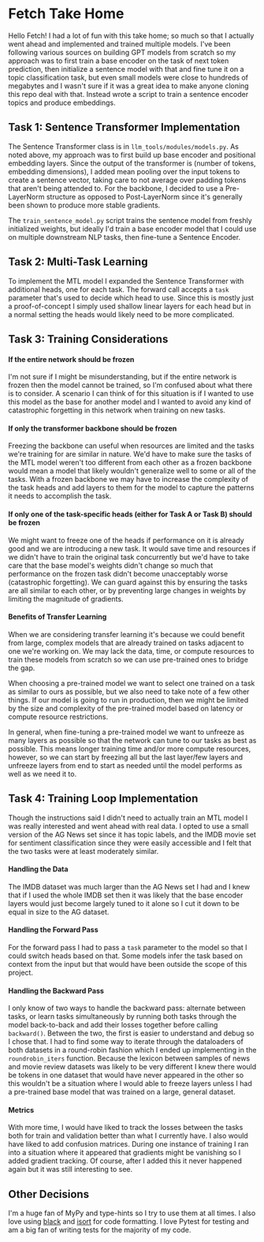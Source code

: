 # Fetch Take Home
Hello Fetch! I had a lot of fun with this take home; so much so that I actually went ahead and implemented and trained multiple models. I've been following various sources on building GPT models from scratch so my approach was to first train a base encoder on the task of next token prediction, then initialize a sentence model with that and fine tune it on a topic classification task, but even small models were close to hundreds of megabytes and I wasn't sure if it was a great idea to make anyone cloning this repo deal with that. Instead wrote a script to train a sentence encoder topics and produce embeddings. 

## Task 1: Sentence Transformer Implementation
The Sentence Transformer class is in `llm_tools/modules/models.py`. As noted above, my approach was to first build up base encoder and positional embedding layers. Since the output of the transformer is (number of tokens, embedding dimensions), I added mean pooling over the input tokens to create a sentence vector, taking care to not average over padding tokens that aren't being attended to. For the backbone, I decided to use a Pre-LayerNorm structure as opposed to Post-LayerNorm since it's generally been shown to produce more stable gradients.

The `train_sentence_model.py` script trains the sentence model from freshly initialized weights, but ideally I'd train a base encoder model that I could use on multiple downstream NLP tasks, then fine-tune a Sentence Encoder.

## Task 2: Multi-Task Learning
To implement the MTL model I expanded the Sentence Transformer with additional heads, one for each task. The forward call accepts a `task` parameter that's used to decide which head to use. Since this is mostly just a proof-of-concept I simply used shallow linear layers for each head but in a normal setting the heads would likely need to be more complicated.

## Task 3: Training Considerations
#### If the entire network should be frozen
I'm not sure if I might be misunderstanding, but if the entire network is frozen then the model cannot be trained, so I'm confused about what there is to consider. A scenario I can think of for this situation is if I wanted to use this model as the base for another model and I wanted to avoid any kind of catastrophic forgetting in this network when training on new tasks.

#### If only the transformer backbone should be frozen
Freezing the backbone can useful when resources are limited and the tasks we're training for are similar in nature. We'd have to make sure the tasks of the MTL model weren't too different from each other as a frozen backbone would mean a model that likely wouldn't generalize well to some or all of the tasks. With a frozen backbone we may have to increase the complexity of the task heads and add layers to them for the model to capture the patterns it needs to accomplish the task.

#### If only one of the task-specific heads (either for Task A or Task B) should be frozen
We might want to freeze one of the heads if performance on it is already good and we are introducing a new task. It would save time and resources if we didn't have to train the original task concurrently but we'd have to take care that the base model's weights didn't change so much that performance on the frozen task didn't become unacceptably worse (catastrophic forgetting). We can guard against this by ensuring the tasks are all similar to each other, or by preventing large changes in weights by limiting the magnitude of gradients.

#### Benefits of Transfer Learning
When we are considering transfer learning it's because we could benefit from large, complex models that are already trained on tasks adjacent to one we're working on. We may lack the data, time, or compute resources to train these models from scratch so we can use pre-trained ones to bridge the gap.

When choosing a pre-trained model we want to select one trained on a task as similar to ours as possible, but we also need to take note of a few other things. If our model is going to run in production, then we might be limited by the size and complexity of the pre-trained model based on latency or compute resource restrictions.

In general, when fine-tuning a pre-trained model we want to unfreeze as many layers as possible so that the network can tune to our tasks as best as possible. This means longer training time and/or more compute resources, however, so we can start by freezing all but the last layer/few layers and unfreeze layers from end to start as needed until the model performs as well as we need it to.

## Task 4: Training Loop Implementation
Though the instructions said I didn't need to actually train an MTL model I was really interested and went ahead with real data. I opted to use a small version of the AG News set since it has topic labels, and the IMDB movie set for sentiment classification since they were easily accessible and I felt that the two tasks were at least moderately similar. 

#### Handling the Data
The IMDB dataset was much larger than the AG News set I had and I knew that if I used the whole IMDB set then it was likely that the base encoder layers would just become largely tuned to it alone so I cut it down to be equal in size to the AG dataset.

#### Handling the Forward Pass
For the forward pass I had to pass a `task` parameter to the model so that I could switch  heads based on that. Some models infer the task based on context from the input but that would have been outside the scope of this project.

#### Handling the Backward Pass
I only know of two ways to handle the backward pass: alternate between tasks, or learn tasks simultaneously by running both tasks through the model back-to-back and add their losses together before calling `backward()`. Between the two, the first is easier to understand and debug so I chose that. I had to find some way to iterate through the dataloaders of both datasets in a round-robin fashion which I ended up implementing in the `roundrobin_iters` function. Because the lexicon between samples of news and movie review datasets was likely to be very different I knew there would be tokens in one dataset that would have never appeared in the other so this wouldn't be a situation where I would able to freeze layers unless I had a pre-trained base model that was trained on a large, general dataset.

#### Metrics
With more time, I would have liked to track the losses between the tasks both for train and validation better than what I currently have. I also would have liked to add confusion matrices. During one instance of training I ran into a situation where it appeared that gradients might be vanishing so I added gradient tracking. Of course, after I added this it never happened again but it was still interesting to see.

## Other Decisions
I'm a huge fan of MyPy and type-hints so I try to use them at all times. I also love using [black](https://github.com/psf/black) and [isort](https://pycqa.github.io/isort/) for code formatting. I love Pytest for testing and am a big fan of writing tests for the majority of my code.